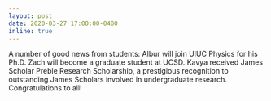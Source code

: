 ```yaml
---
layout: post
date: 2020-03-27 17:00:00-0400
inline: true
---
```


A number of good news from students: Albur will join UIUC Physics for his Ph.D. Zach will become a graduate student at UCSD. Kavya received James Scholar Preble Research Scholarship, a prestigious recognition to outstanding James Scholars involved in undergraduate research. Congratulations to all!
